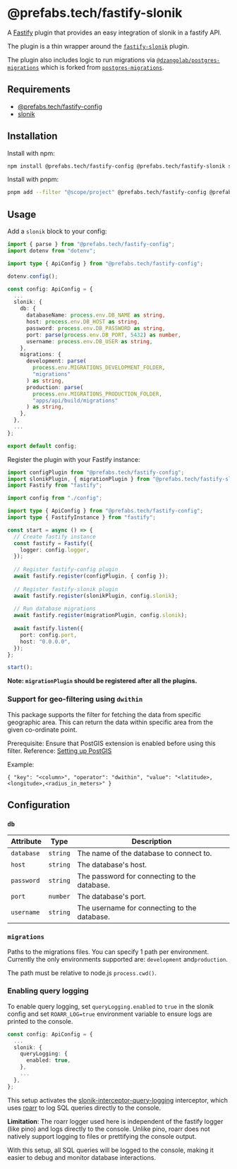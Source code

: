 # @prefabs.tech/fastify-slonik

A [Fastify](https://github.com/fastify/fastify) plugin that provides an easy integration of slonik  in a fastify API.

The plugin is a thin wrapper around the [`fastify-slonik`](https://github.com/spa5k/fastify-slonik) plugin.

The plugin also includes logic to run migrations via [`@dzangolab/postgres-migrations`](https://github.com/dzangolab/postgres-migrations#readme) which is forked from [`postgres-migrations`](https://github.com/thomwright/postgres-migrations#readme).

## Requirements

* [@prefabs.tech/fastify-config](../config/)
* [slonik](https://github.com/gajus/slonik)

## Installation

Install with npm:

```bash
npm install @prefabs.tech/fastify-config @prefabs.tech/fastify-slonik slonik
```

Install with pnpm:

```bash
pnpm add --filter "@scope/project" @prefabs.tech/fastify-config @prefabs.tech/fastify-slonik slonik
```

## Usage

Add a `slonik` block to your config:

```typescript
import { parse } from "@prefabs.tech/fastify-config";
import dotenv from "dotenv";

import type { ApiConfig } from "@prefabs.tech/fastify-config";

dotenv.config();

const config: ApiConfig = {
  ...
  slonik: {
    db: {
      databaseName: process.env.DB_NAME as string,
      host: process.env.DB_HOST as string,
      password: process.env.DB_PASSWORD as string,
      port: parse(process.env.DB_PORT, 5432) as number,
      username: process.env.DB_USER as string,
    },
    migrations: {
      development: parse(
        process.env.MIGRATIONS_DEVELOPMENT_FOLDER,
        "migrations"
      ) as string,
      production: parse(
        process.env.MIGRATIONS_PRODUCTION_FOLDER,
        "apps/api/build/migrations"
      ) as string,
    },
  },
  ...
};

export default config;
```

Register the plugin with your Fastify instance:

```typescript
import configPlugin from "@prefabs.tech/fastify-config";
import slonikPlugin, { migrationPlugin } from "@prefabs.tech/fastify-slonik";
import Fastify from "fastify";

import config from "./config";

import type { ApiConfig } from "@prefabs.tech/fastify-config";
import type { FastifyInstance } from "fastify";

const start = async () => {
  // Create fastify instance
  const fastify = Fastify({
    logger: config.logger,
  });
  
  // Register fastify-config plugin
  await fastify.register(configPlugin, { config });
  
  // Register fastify-slonik plugin
  await fastify.register(slonikPlugin, config.slonik);
  
  // Run database migrations
  await fastify.register(migrationPlugin, config.slonik);
  
  await fastify.listen({
    port: config.port,
    host: "0.0.0.0",
  });
};

start();
```
**Note: `migrationPlugin` should be registered after all the plugins.**

### Support for geo-filtering using `dwithin`
This package supports the filter for fetching the data from specific geographic area. This can return the data within specific area from the given co-ordinate point.

Prerequisite: Ensure that PostGIS extension is enabled before using this filter. Reference: [Setting up PostGIS](https://postgis.net/documentation/getting_started/install_windows/enabling_postgis/)

Example:
```
{ "key": "<column>", "operator": "dwithin", "value": "<latitude>,<longitude>,<radius_in_meters>" }
```

## Configuration

### `db`


| Attribute  | Type | Description |
|------------|------|-------------|
| `database` | `string` | The name of the database to connect to. |
| `host`     | `string` | The database's host. |
| `password` | `string` | The password for connecting to the database. |
| `port`     | `number` | The database's port. |
| `username` | `string` | The username for connecting to the database. |

### `migrations`

Paths to the migrations files. You can specify 1 path per environment. Currently the only environments supported are: `development` and`production`.

The path must be relative to node.js `process.cwd()`.

### Enabling query logging
To enable query logging, set `queryLogging.enabled` to `true` in the slonik config and set `ROARR_LOG=true` environment variable to ensure logs are printed to the console.

```typescript
const config: ApiConfig = {
  ...
  slonik: {
    queryLogging: {
      enabled: true,
    },
    ...
  },
};
```

This setup activates the [slonik-interceptor-query-logging](https://github.com/gajus/slonik/tree/main/packages/slonik-interceptor-query-logging) interceptor, which uses [roarr](https://github.com/gajus/roarr) to log SQL queries directly to the console.

**Limitation**: The roarr logger used here is independent of the fastify logger (like pino) and logs directly to the console. Unlike pino, roarr does not natively support logging to files or prettifying the console output.

With this setup, all SQL queries will be logged to the console, making it easier to debug and monitor database interactions.
